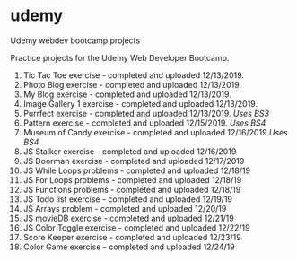 # udemy
Udemy webdev bootcamp projects

Practice projects for the Udemy Web Developer Bootcamp.

1) Tic Tac Toe exercise - completed and uploaded 12/13/2019.
2) Photo Blog exercise - completed and uploaded 12/13/2019.
3) My Blog exercise - completed and uploaded 12/13/2019.
4) Image Gallery 1 exercise - completed and uploaded 12/13/2019.
5) Purrfect exercise - completed and uploaded 12/13/2019. *Uses BS3*
6) Pattern exercise - completed and uploaded 12/15/2019. *Uses BS4*
7) Museum of Candy exercise - completed and uploaded 12/16/2019 *Uses BS4*
8) JS Stalker exercise - completed and uploaded 12/16/2019
9) JS Doorman exercise - completed and uploaded 12/17/2019
10) JS While Loops problems - completed and uploaded 12/18/19
11) JS For Loops problems -  completed and uploaded 12/18/19
12) JS Functions problems - completed and uploaded 12/18/19
13) JS Todo list exercise - completed and uploaded 12/19/19
14) JS Arrays problem - completed and uploaded 12/20/19
15) JS movieDB exercise - completed and uploaded 12/21/19
16) JS Color Toggle exercise - completed and uploaded 12/22/19
17) Score Keeper exercise - completed and uploaded 12/23/19
18) Color Game exercise - completed and uploaded 12/24/19
